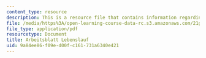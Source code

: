 ```yaml
---
content_type: resource
description: This is a resource file that contains information regarding arbeitsblatt.
file: /media/https%3A/open-learning-course-data-rc.s3.amazonaws.com/21g-405-germany-today-intensive-study-of-german-language-and-culture-january-iap-2011/9a84ee86f09ed00fc161731a6340e421_MIT21G_405IAP11_at_lbnslf.pdf
file_type: application/pdf
resourcetype: Document
title: Arbeitsblatt Lebenslauf
uid: 9a84ee86-f09e-d00f-c161-731a6340e421
---
```

